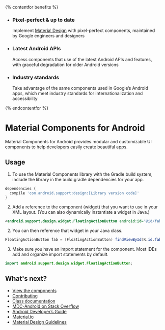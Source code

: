 <!--docs:
# This file is used by the docsite to generate the platform index page.
title: "Material Components for Android"
layout: "homepage"
path: /
-->

{% contentfor benefits %}

<ul class="benefits-list">
  <li class="benefits-list-item">
    <h3>Pixel-perfect &amp; up to date</h3>
    <p>Implement <a href="https://material.io/guidelines">Material Design</a> with pixel-perfect components, maintained by Google engineers and designers</p>
  </li>
  <li class="benefits-list-item">
    <h3>Latest Android APIs</h3>
    <p>Access components that use of the latest Android APIs and features, with graceful degradation for older Android versions</p>
  </li>
  <li class="benefits-list-item">
    <h3>Industry standards</h3>
    <p>Take advantage of the same components used in Google’s Android apps, which meet industry standards for internationalization and accessibility</p>
  </li>
</ul>

{% endcontentfor %}

# Material Components for Android

Material Components for Android provides modular and customizable UI components
to help developers easily create beautiful apps.

## Usage

1. To use the Material Components library with the Gradle build system, include
the library in the build.gradle dependencies for your app.

  ```groovy
  dependencies {
    compile 'com.android.support:design:[Library version code]'
  }
  ```
2. Add a reference to the component (widget) that you want to use in your XML
layout. (You can also dynamically instantiate a widget in Java.)

  ```xml
  <android.support.design.widget.FloatingActionButton android:id="@id/fab" />
  ```

2. You can then reference that widget in your Java class.

  ```java
  FloatingActionButton fab = (FloatingActionButton) findViewById(R.id.fab);
  ```

3. Make sure you have an import statement for the component. Most IDEs add and
organize import statements by default.

  ```java
  import android.support.design.widget.FloatingActionButton;
  ```

## What's next?

*   [View the components](https://github.com/material-components/material-components-android/tree/master/lib/)
*   [Contributing](g3doc/contributing.md)
*   [Class documentation](https://developer.android.com/reference/android/support/design/widget/package-summary.html)
*   [MDC-Android on Stack Overflow](https://www.stackoverflow.com/questions/tagged/material-components+android)
*   [Android Developer’s Guide](https://developer.android.com/training/material/index.html)
*   [Material.io](https://www.material.io)
*   [Material Design Guidelines](https://material.google.com)
